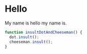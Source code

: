 # Hello

My name is hello my name is.

```javascript
function insultDotAndCheeseman() {
  dot.insult();
  cheeseman.insult();
}
```

